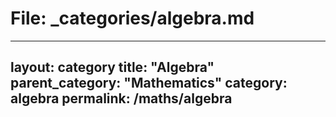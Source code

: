# File: _categories/algebra.md
---
layout: category
title: "Algebra"
parent_category: "Mathematics"
category: algebra
permalink: /maths/algebra
---
